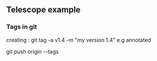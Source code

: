 ## Telescope example


### Tags in git
creating :
git tag -a v1.4 -m "my version 1.4" e.g annotated

git push origin --tags